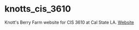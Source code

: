 # knotts_cis_3610
Knott's Berry Farm website for CIS 3610 at Cal State LA.
[Website](https://amywong24.github.io/knotts_cis_3610/)
